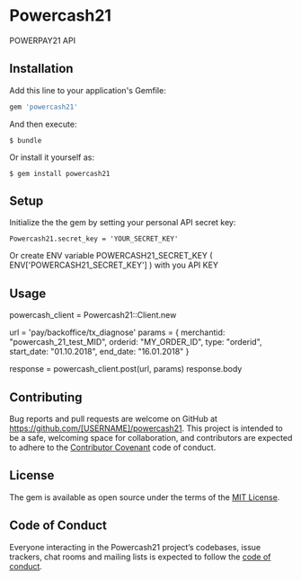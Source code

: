# Powercash21

POWERPAY21 API

## Installation

Add this line to your application's Gemfile:

```ruby
gem 'powercash21'
```

And then execute:

    $ bundle

Or install it yourself as:

    $ gem install powercash21

## Setup

Initialize the the gem by setting your personal API secret key:

```
Powercash21.secret_key = 'YOUR_SECRET_KEY'
```

Or create ENV variable POWERCASH21_SECRET_KEY ( ENV['POWERCASH21_SECRET_KEY'] ) with you API KEY

## Usage

powercash_client = Powercash21::Client.new

url = 'pay/backoffice/tx_diagnose'
params = {
    merchantid: "powercash_21_test_MID",
    orderid: "MY_ORDER_ID",
    type: "orderid",
    start_date: "01.10.2018",
    end_date: "16.01.2018"
}

response = powercash_client.post(url, params)
response.body


## Contributing

Bug reports and pull requests are welcome on GitHub at https://github.com/[USERNAME]/powercash21. This project is intended to be a safe, welcoming space for collaboration, and contributors are expected to adhere to the [Contributor Covenant](http://contributor-covenant.org) code of conduct.

## License

The gem is available as open source under the terms of the [MIT License](https://opensource.org/licenses/MIT).

## Code of Conduct

Everyone interacting in the Powercash21 project’s codebases, issue trackers, chat rooms and mailing lists is expected to follow the [code of conduct](https://github.com/[USERNAME]/powercash21/blob/master/CODE_OF_CONDUCT.md).
